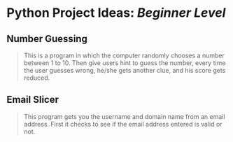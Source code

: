 # **Python Project Ideas:** *Beginner Level*
## **Number Guessing**
> This is a program in which the computer randomly chooses a number between 1 to 10.
> Then give users hint to guess the number, every time the user guesses wrong, he/she gets
> another clue, and his score gets reduced.

## **Email Slicer**
>This program gets you the username and domain name from an email address.
>First it checks to see if the email address entered is valid or not.



